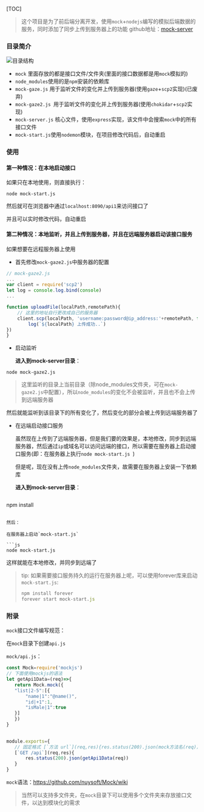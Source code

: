 [TOC]

> 这个项目是为了前后端分离开发，使用`mock`+`nodejs`编写的模拟后端数据的服务，同时添加了同步上传到服务器上的功能
> github地址：[mock-server](https://github.com/LicaiMaker/mock-server.git)

### 目录简介

![目录结构](./目录结构.png)

- `mock` 里面存放的都是接口文件/文件夹(里面的接口数据都是用`mock`模拟的)
- `node_modules`使用的是`npm`安装的依赖库
- `mock-gaze.js` 用于监听文件的变化并上传到服务器(使用`gaze`+`scp2`实现)(已废弃)
- `mock-gaze2.js `用于监听文件的变化并上传到服务器(使用`chokidar`+`scp2`实现)
- `mock-server.js` 核心文件，使用`express`实现，该文件中会搜索`mock`中的所有接口文件
- `mock-start.js`使用`nodemon`模块，在项目修改代码后，自动重启

### 使用

####  第一种情况：在本地启动接口

如果只在本地使用，则直接执行：

```shell
node mock-start.js
```

然后就可在浏览器中通过`localhost:8090/api1`来访问接口了

并且可以实时修改代码，自动重启

#### 第二种情况：本地监听，并且上传到服务器，并且在远端服务器启动该接口服务

如果想要在远程服务器上使用

- 首先修改`mock-gaze2.js`中服务器的配置

```js
// mock-gaze2.js
...
var client = require('scp2')
let log = console.log.bind(console)
...

function uploadFile(localPath,remotePath){
	// 这里的地址自行更改成自己的服务器
	client.scp(localPath, 'username:password@ip_address:'+remotePath, function(err) {
		log(`${localPath} 上传成功..`) 
})
}
```

- 启动监听

  **进入到mock-server目录**：

```shell
node mock-gaze2.js
```

> 这里监听的目录上当前目录（除node_modules文件夹，可在`mock-gaze2.js`中配置），所以`node_modules`的变化不会被监听，并且也不会上传到远端服务器

然后就能监听到该目录下的所有变化了，然后变化的部分会被上传到远端服务器了

- 在远端启动接口服务

  虽然现在上传到了远端服务器，但是我们要的效果是，本地修改，同步到远端服务器，然后通过`ip`或域名可以访问远端的接口，所以需要在服务器上启动接口服务(即：在服务器上执行`node mock-start.js `)

  但是呢，现在没有上传`node_modules`文件夹，故需要在服务器上安装一下依赖库

  **进入到mock-server目录**：
  
  ```
npm install 
  ```

  然后：

  在服务器上启动`mock-start.js`
  
  ```js
node mock-start.js
  ```
  
  这样就能在本地修改，并同步到远端了

> tip: 如果需要接口服务持久的运行在服务器上呢，可以使用forever库来启动`mock-start.js`:
>
> ```js
> npm install forever
> forever start mock-start.js
> ```
>
> 



### 附录

`mock`接口文件编写规范：

在`mock`目录下创建`api.js`

`mock/api.js`：

 ```js
const Mock=require('mockjs')
// 下面使用mockjs的语法
let getApi1Data=(req)=>{
	return Mock.mock({
	"list|2-5":[{
		"name|1":"@name()",
		"id|+1":1,
		"isMale|1":true 
	}]
	}) 
}  
  

module.exports={
	// 固定格式 [`方法 url`](req,res){res.status(200).json(mock方法名(req))}
	[`GET /api`](req,res){
		res.status(200).json(getApi1Data(req))
	}
}
 ```

`mock`语法：https://github.com/nuysoft/Mock/wiki

> 当然可以支持多文件夹，在`mock`目录下可以使用多个文件夹来存放接口文件，以达到模块化的需求


